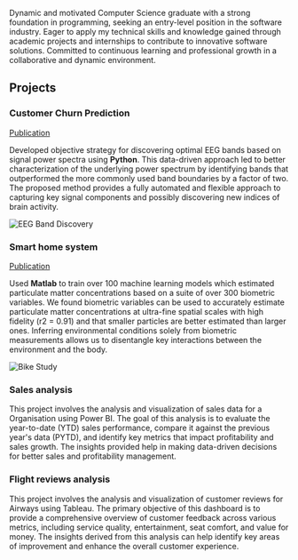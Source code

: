 Dynamic and motivated Computer Science graduate with a strong foundation in programming, seeking an entry-level position in the software industry. Eager to apply my technical skills and knowledge gained through academic projects and internships to contribute to innovative software solutions. Committed to continuous learning and professional growth in a collaborative and dynamic environment. 

## Projects
### Customer Churn Prediction
[Publication](https://www.mdpi.com/1424-8220/22/8/3048)

Developed objective strategy for discovering optimal EEG bands based on signal power spectra using **Python**. This data-driven approach led to better characterization of the underlying power spectrum by identifying bands that outperformed the more commonly used band boundaries by a factor of two. The proposed method provides a fully automated and flexible approach to capturing key signal components and possibly discovering new indices of brain activity.

![EEG Band Discovery](/assets/img/eeg_band_discovery.jpeg)

### Smart home system
[Publication](https://www.mdpi.com/1424-8220/22/11/4240)

Used **Matlab** to train over 100 machine learning models which estimated particulate matter concentrations based on a suite of over 300 biometric variables. We found biometric variables can be used to accurately estimate particulate matter concentrations at ultra-fine spatial scales with high fidelity (r2 = 0.91) and that smaller particles are better estimated than larger ones. Inferring environmental conditions solely from biometric measurements allows us to disentangle key interactions between the environment and the body.

![Bike Study](/assets/img/bike_study.jpeg)

### Sales analysis
This project involves the analysis and visualization of sales data for a Organisation using Power BI. The goal of this analysis is to evaluate the year-to-date (YTD) sales performance, compare it against the previous year's data (PYTD), and identify key metrics that impact profitability and sales growth. The insights provided help in making data-driven decisions for better sales and profitability management.

### Flight reviews analysis
This project involves the analysis and visualization of customer reviews for Airways using Tableau. The primary objective of this dashboard is to provide a comprehensive overview of customer feedback across various metrics, including service quality, entertainment, seat comfort, and value for money. The insights derived from this analysis can help identify key areas of improvement and enhance the overall customer experience.

